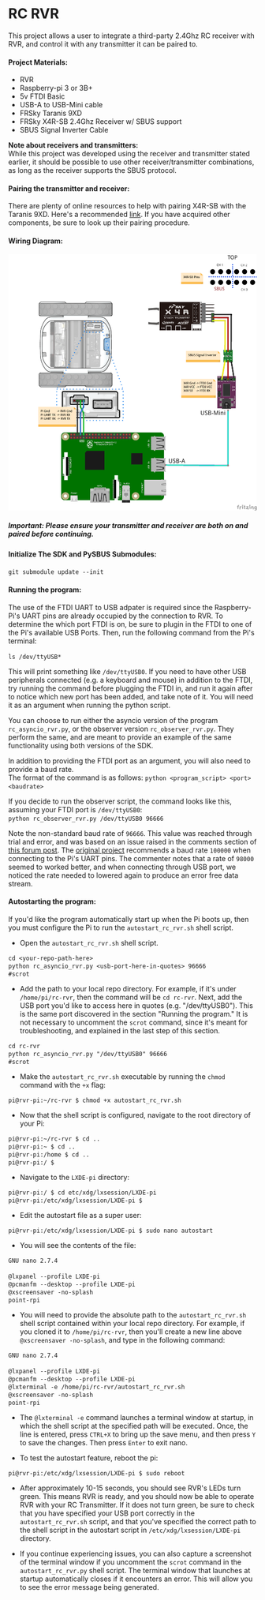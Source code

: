 # RC RVR

This project allows a user to integrate a third-party 2.4Ghz RC receiver with RVR, and control it with any transmitter
it can be paired to.

#### Project Materials:
- RVR
- Raspberry-pi 3 or 3B+
- 5v FTDI Basic
- USB-A to USB-Mini cable
- FRSky Taranis 9XD
- FRSky X4R-SB 2.4Ghz Receiver w/ SBUS support 
- SBUS Signal Inverter Cable

**Note about receivers and transmitters:**\
While this project was developed using the receiver and transmitter stated earlier, it should be possible to 
use other receiver/transmitter combinations, as long as the receiver supports the SBUS protocol. 

#### Pairing the transmitter and receiver:
There are plenty of online resources to help with pairing X4R-SB with the Taranis 9XD.  Here's a 
recommended [link](https://www.propwashed.com/how-to-bind-taranis/).  If you have acquired other components, be sure to look up their pairing procedure.

#### Wiring Diagram:
![Wiring Diagram](images/SBUS_RVR_Diagram.png)

##### **Important: Please ensure your transmitter and receiver are both on and paired before continuing.**

#### Initialize The SDK and PySBUS Submodules:
```git submodule update --init```

#### Running the program:
The use of the FTDI UART to USB adpater is required since the Raspberry-Pi's UART pins are already occupied by the connection
to RVR. To determine the which port FTDI is on, be sure to plugin in the FTDI to one of the Pi's available USB Ports.
Then, run the following command from the Pi's terminal:

```ls /dev/ttyUSB*```

This will print something like ```/dev/ttyUSB0```. If you need to have other USB peripherals connected (e.g. a keyboard and mouse) 
in addition to the FTDI, try running the command before plugging the FTDI in, and run it again after to notice which new port
has been added, and take note of it.  You will need it as an argument when running the python script. 

You can choose to run either the asyncio version of the program ```rc_asyncio_rvr.py```, or the observer version ```rc_observer_rvr.py```.
They perform the same, and are meant to provide an example of the same functionality using both versions of the SDK.

In addition to providing the FTDI port as an argument, you will also need to provide a baud rate.\
The format of the command is as follows:
```python <program_script> <port> <baudrate>```


If you decide to run the observer script, the command looks like this, assuming your FTDI port is ```/dev/ttyUSB0```:\
```python rc_observer_rvr.py /dev/ttyUSB0 96666```

Note the non-standard baud rate of ```96666```. This value was reached through trial and error, and was based on an issue raised
in the comments section of [this forum post](https://os.mbed.com/users/Digixx/notebook/futaba-s-bus-controlled-by-mbed/).
The [original project](https://github.com/1arthur1/PiSBUS) recommends a baud rate ```100000```  when connecting to the Pi's
UART pins. The commenter notes that a rate of ```98000``` seemed to worked better, and when connecting through USB port, 
we noticed the rate needed to lowered again to produce an error free data stream.

#### Autostarting the program:

If you'd like the program automatically start up when the Pi boots up, then you must configure the Pi to run the `autostart_rc_rvr.sh` 
shell script.  

- Open the `autostart_rc_rvr.sh` shell script. 
```
cd <your-repo-path-here>
python rc_asyncio_rvr.py <usb-port-here-in-quotes> 96666
#scrot
```

- Add the path to your local repo directory.  For example, if it's under  `/home/pi/rc-rvr`, then the command will be `cd rc-rvr`.
Next, add the USB port you'd like to access here in quotes (e.g. "/dev/ttyUSB0"). This is the same port discovered in the section
"Running the program."  It is not necessary to uncomment the `scrot` command, since it's meant for troubleshooting, and 
explained in the last step of this section.
```
cd rc-rvr
python rc_asyncio_rvr.py "/dev/ttyUSB0" 96666
#scrot
```

- Make the `autostart_rc_rvr.sh` executable by running the `chmod` command with the `+x` flag:
```
pi@rvr-pi:~/rc-rvr $ chmod +x autostart_rc_rvr.sh
```

-  Now that the shell script is configured, navigate to the root directory of your Pi:
```
pi@rvr-pi:~/rc-rvr $ cd ..
pi@rvr-pi:~ $ cd ..
pi@rvr-pi:/home $ cd ..
pi@rvr-pi:/ $  
```

 - Navigate to the `LXDE-pi` directory:
```
pi@rvr-pi:/ $ cd etc/xdg/lxsession/LXDE-pi
pi@rvr-pi:/etc/xdg/lxsession/LXDE-pi $
``` 

- Edit the autostart file as a super user:
```
pi@rvr-pi:/etc/xdg/lxsession/LXDE-pi $ sudo nano autostart 
```

- You will see the contents of the file:
```
GNU nano 2.7.4  

@lxpanel --profile LXDE-pi
@pcmanfm --desktop --profile LXDE-pi
@xscreensaver -no-splash
point-rpi
```

- You will need to provide the absolute path to the `autostart_rc_rvr.sh` shell script contained within your local repo directory.
For example, if you cloned it to `/home/pi/rc-rvr`, then you'll create a new line above `@xscreensaver -no-splash`,
and type in the following command:

```
GNU nano 2.7.4  

@lxpanel --profile LXDE-pi
@pcmanfm --desktop --profile LXDE-pi
@lxterminal -e /home/pi/rc-rvr/autostart_rc_rvr.sh
@xscreensaver -no-splash
point-rpi
```
- The `@lxterminal -e` command launches a terminal window at startup, in which the shell script at the specified path will be executed.
Once, the line is entered, press `CTRL+X` to bring up the save menu, and then press `Y` to save the changes.  Then press `Enter` to exit nano.

- To test the autostart feature, reboot the pi:
```
pi@rvr-pi:/etc/xdg/lxsession/LXDE-pi $ sudo reboot
```

- After approximately 10-15 seconds, you should see RVR's LEDs turn green.  This means RVR is ready, and you should now
be able to operate RVR with your RC Transmitter.  If it does not turn green, be sure to check that you have specified your 
USB port correctly in the `autostart_rc_rvr.sh` script, and that you've specified the correct path to the shell script in the autostart
script in `/etc/xdg/lxsession/LXDE-pi` directory.

- If you continue experiencing issues, you can also capture a screenshot of the terminal window if you uncomment the `scrot` 
command in the `autostart_rc_rvr.py` shell script. The terminal window that launches at startup automatically closes if 
it encounters an error.  This will allow you to see the error message being generated.

